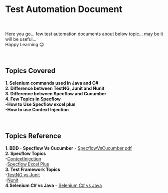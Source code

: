 # Test Automation Document
<br><br>
Here you go… few test automation documents about below topic… may be it will be useful… <br>
Happy Learning 😊 <br>
<br><br>
## Topics Covered<br>
**1. Selenium commands used in Java and C#**<br>
**2.  Difference between TestNG, Junit and Nunit**<br>
**3.  Difference between Specflow and Cucumber**<br>
**4.  Few Topics in Specflow**<br>
      **-How to Use Specflow excel plus**<br>
      **-How to use Context Injection**<br>
      <br><br>
## Topics Reference <br>
**1. BDD - Specflow Vs Cucumber**  - 
[SpecflowVsCucumber.pdf](https://github.com/rajadhiRajacom/QATest/blob/master/BDD-Specflow_VS_Cucumber.pdf) <br>
**2. Specflow Topics** <br>
-[ContextInjection](https://github.com/rajadhiRajacom/QATest/blob/master/Context_Injection_Specflow.pdf)<br>
-[Specflow Excel Plus](https://github.com/rajadhiRajacom/QATest/blob/master/Specflow_Excel_Plus.pdf)<br>
**3. Test Framework Topics** <br>
 -[TestNG vs Junit](https://github.com/rajadhiRajacom/QATest/blob/master/Test%20Framewor_NUnit.pdf) <br>
 -[Nunit](https://github.com/rajadhiRajacom/QATest/blob/master/Test%20Framewor_NUnit.pdf) <br>
**4.Selenium C# vs Java** - 
[Selenium C# vs Java](https://github.com/rajadhiRajacom/QATest/blob/master/Selenium-C%23-Java_Version.pdf)<br>
